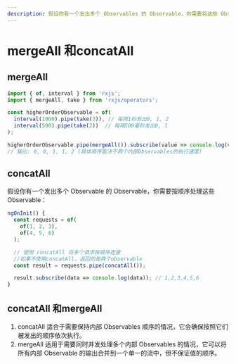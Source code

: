 ```yaml
---
description: 假设你有一个发出多个 Observables 的 Observable，你需要将这些 Observables 的值合并到一个单一的 Observable 中
---
```


# mergeAll 和concatAll

## mergeAll

```javascript
import { of, interval } from 'rxjs';
import { mergeAll, take } from 'rxjs/operators';

const higherOrderObservable = of(
  interval(1000).pipe(take(3)), // 每隔1秒发出0, 1, 2
  interval(500).pipe(take(2))  // 每隔500毫秒发出0, 1
);

higherOrderObservable.pipe(mergeAll()).subscribe(value => console.log(value));
// 输出: 0, 0, 1, 1, 2 (具体顺序取决于两个内部Observables的执行速度)
```

## **concatAll**

假设你有一个发出多个 Observable 的 Observable，你需要按顺序处理这些 Observable：

```javascript
ngOnInit() {
  const requests = of(
    of(1, 2, 3),
    of(4, 5, 6)
  );

  // 使用 concatAll 将多个请求按顺序连接
  //如果不使用concatAll，返回的是两个observable
  const result = requests.pipe(concatAll());

  result.subscribe(data => console.log(data)); // 1,2,3,4,5,6
}

```

## **concatAll 和mergeAll**&#x20;

1. concatAll 适合于需要保持内部 Observables 顺序的情况，它会确保按照它们被发出的顺序依次执行。
2. mergeAll 适用于需要同时并发处理多个内部 Observables 的情况，它可以将所有内部 Observable 的输出合并到一个单一的流中，但不保证值的顺序。
